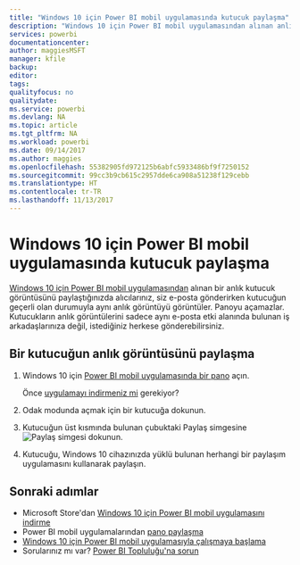 ```yaml
---
title: "Windows 10 için Power BI mobil uygulamasında kutucuk paylaşma"
description: "Windows 10 için Power BI mobil uygulamasından alınan anlık kutucuk görüntülerinin nasıl paylaşılacağını öğrenin. Kutucukların anlık görüntülerini sadece iş arkadaşlarınızla değil istediğiniz herkesle paylaşabilirsiniz."
services: powerbi
documentationcenter: 
author: maggiesMSFT
manager: kfile
backup: 
editor: 
tags: 
qualityfocus: no
qualitydate: 
ms.service: powerbi
ms.devlang: NA
ms.topic: article
ms.tgt_pltfrm: NA
ms.workload: powerbi
ms.date: 09/14/2017
ms.author: maggies
ms.openlocfilehash: 55382905fd972125b6abfc5933486bf9f7250152
ms.sourcegitcommit: 99cc3b9cb615c2957dde6ca908a51238f129cebb
ms.translationtype: HT
ms.contentlocale: tr-TR
ms.lasthandoff: 11/13/2017
---
```

# <a name="share-a-tile-from-the-power-bi-mobile-app-for-windows-10"></a>Windows 10 için Power BI mobil uygulamasında kutucuk paylaşma
[Windows 10 için Power BI mobil uygulamasından](mobile-windows-10-phone-app-get-started.md) alınan bir anlık kutucuk görüntüsünü paylaştığınızda alıcılarınız, siz e-posta gönderirken kutucuğun geçerli olan durumuyla aynı anlık görüntüyü görüntüler. Panoyu açamazlar. Kutucukların anlık görüntülerini sadece aynı e-posta etki alanında bulunan iş arkadaşlarınıza değil, istediğiniz herkese gönderebilirsiniz.

## <a name="share-a-snapshot-of-a-tile"></a>Bir kutucuğun anlık görüntüsünü paylaşma
1. Windows 10 için [Power BI mobil uygulamasında bir pano](mobile-apps-view-dashboard.md) açın.
   
    Önce [uygulamayı indirmeniz mi](http://go.microsoft.com/fwlink/?LinkID=526478) gerekiyor?
2. Odak modunda açmak için bir kutucuğa dokunun.
3. Kutucuğun üst kısmında bulunan çubuktaki Paylaş simgesine ![Paylaş simgesi](media/mobile-share-tile-windows-10-phone-app/power-bi-win10-share-tile-icon.png) dokunun.
4. Kutucuğu, Windows 10 cihazınızda yüklü bulunan herhangi bir paylaşım uygulamasını kullanarak paylaşın.

## <a name="next-steps"></a>Sonraki adımlar
* Microsoft Store'dan [Windows 10 için Power BI mobil uygulamasını indirme](http://go.microsoft.com/fwlink/?LinkID=526478)  
* Power BI mobil uygulamalarından [pano paylaşma](mobile-share-dashboard-from-the-mobile-apps.md)
* [Windows 10 için Power BI mobil uygulamasıyla çalışmaya başlama](mobile-windows-10-phone-app-get-started.md)  
* Sorularınız mı var? [Power BI Topluluğu'na sorun](http://community.powerbi.com/)


